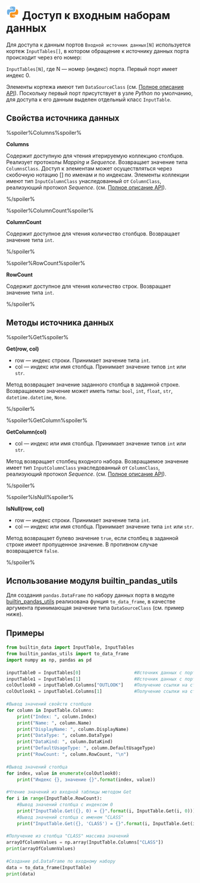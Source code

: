 # ![](../../../images/icons/components/python_default.svg) Доступ к входным наборам данных

Для доступа к данным портов `Входной источник данных[N]` используется кортеж `InputTables[]`, в котором обращение к источнику данных порта происходит через его номер:

`InputTables[N]`, где N — номер (индекс) порта. Первый порт имеет индекс 0.

Элементы кортежа имеют тип `DataSourceClass` (см. [Полное описание API](./api-description.md)).
Поскольку первый порт присутствует в узле *Python* по умолчанию, для доступа к его данным выделен отдельный класс `InputTable`.

## Свойства источника данных

%spoiler%Columns%spoiler%

**Columns**

Содержит доступную для чтения итерируемую коллекцию столбцов. Реализует протоколы *Mapping* и *Sequence*.  Возвращает значение типа `ColumnsClass`. Доступ к элементам может осуществляться через скобочную нотацию [] по именам и по индексам. Элементы коллекции имеют тип `InputColumnClass` унаследованный от `ColumnClass`, реализующий протокол *Sequence*. (см. [Полное описание API](./api-description.md)).

%/spoiler%

%spoiler%ColumnCount%spoiler%

**ColumnCount**

Содержит доступное для чтения количество столбцов.  Возвращает значение типа `int`.

%/spoiler%

%spoiler%RowCount%spoiler%

**RowCount**

Содержит доступное для чтения количество строк. Возвращает значение типа `int`.

%/spoiler%

## Методы источника данных

%spoiler%Get%spoiler%

**Get(row, col)**

- row — индекс строки. Принимает значение типа `int`.
- col — индекс или имя столбца. Принимает значение типов `int` или `str`.

Метод возвращает значение заданного столбца в заданной строке. Возвращаемое значение может иметь типы: `bool`, `int`, `float`, `str`, `datetime.datetime`, `None`.

%/spoiler%

%spoiler%GetColumn%spoiler%

**GetColumn(col)**

- col — индекс или имя столбца. Принимает значение типов `int` или `str`.

Метод возвращает столбец входного набора. Возвращаемое значение имеет тип `InputColumnClass` унаследованный от `ColumnClass`, реализующий протокол *Sequence*. (см. [Полное описание API](./api-description.md)).

%/spoiler%

%spoiler%IsNull%spoiler%

**IsNull(row, col)**

- row — индекс строки. Принимает значение типа `int`.
- col — индекс или имя столбца. Принимает значение типа `int` или `str`.

Метод возвращает булево значение `true`, если столбец в заданной строке имеет пропущенное значение. В противном случае возвращается `false`.

%/spoiler%

## Использование модуля builtin_pandas_utils

Для создания `pandas.DataFrame` по набору данных порта в модуле [builtin_pandas_utils](./api-description.md#modul-builtinpandasutils) реализована фунция `to_data_frame`, в качестве аргумента принимающая значение типа `DataSourceClass` (см. пример ниже).

## Примеры

```python
from builtin_data import InputTable, InputTables
from builtin_pandas_utils import to_data_frame
import numpy as np, pandas as pd

inputTable0 = InputTables[0]                    #Источник данных с порта №1
inputTable1 = InputTables[1]                    #Источник данных с порта №2
colOutlook0 = inputTable0.Columns["OUTLOOK"]    #Получение ссылки на столбец по имени
colOutlook1 = inputTable1.Columns[1]            #Получение ссылки на столбец по индексу

#Вывод значений свойств столбцов
for column in InputTable.Columns:
    print("Index: ", column.Index)
    print("Name: ", column.Name)
    print("DisplayName: ", column.DisplayName)
    print("DataType: ", column.DataType)
    print("DataKind: ", column.DataKind)
    print("DefaultUsageType: ", column.DefaultUsageType)
    print("RowCount: ", column.RowCount, "\n")

#Вывод значений столбца
for index, value in enumerate(colOutlook0):
    print("Индекс {}, значение {}".format(index, value))

#Чтение значений из входной таблицы методом Get
for i in range(InputTable.RowCount):
    #Вывод значений столбца с индексом 0
    print("InputTable.Get({}, 0) = {}".format(i, InputTable.Get(i, 0)))
    #Вывод значений столбца с именем "CLASS"
    print("InputTable.Get({}, 'CLASS') = {}".format(i, InputTable.Get(i, "CLASS")))

#Получение из столбца "CLASS" массива значений
arrayOfColumnValues = np.array(InputTable.Columns["CLASS"])
print(arrayOfColumnValues)

#Создание pd.DataFrame по входному набору
data = to_data_frame(InputTable)
print(data)

```